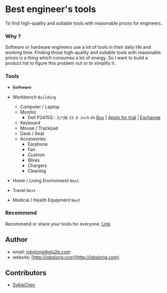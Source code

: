 # Best engineer's tools
To find high-quality and suitable tools with reasonable prices for engineers.

### Why ?

Software or hardware engineers use a lot of tools in their daily life and working time. Finding those high-quality and suitable tools with reasonable prices is a thing which consumes a lot of energy. So I want to build a product list to figure this problem out or to simplify it.

### Tools

- ~~Software~~
- Workbench `Building`
    - Computer  / Laptop
    - Monitor
        - Dell P2415Q : `入门级` `23.8 inch` `4k` [Buy](http://accessories.ap.dell.com/sna/productdetail.aspx?c=cn&cs=cnbsd1&l=zh&s=bsd&sku=391-BBYZ) | [Apply for trial](#test)  | [Exchange](#exchange)
    - Keyboard
    - Mouse / Trackpad
    - Desk / Seat
    - Accessories
        - Earphone
        - Fan
        - Cushion
        - Wires
        - Chargers
        - Cleaning

- Home / Living Environment `Next`
- Travel `Next`
- Medical / Health Equipment `Next`

### Recommend 
Recommend or share your tools for everyone. [Link](#link)
## Author 
* email:  [jobslong@stu2e.com](mailto:jobslong@stu2e.com)
* website:  [http://jobslong.com](http://jobslong.com).

## Contributors
* [SykieChen](https://github.com/SykieChen)
